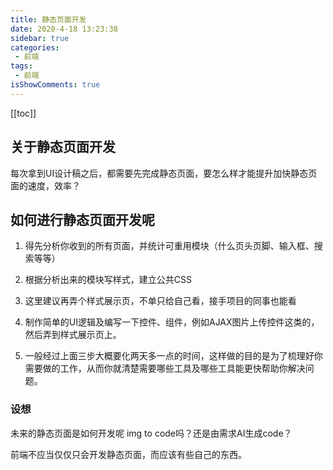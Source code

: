 ```yaml
---
title: 静态页面开发
date: 2020-4-18 13:23:38
sidebar: true
categories:
 - 前端
tags:
 - 前端
isShowComments: true
---
```


[[toc]]
## 关于静态页面开发

每次拿到UI设计稿之后，都需要先完成静态页面，要怎么样才能提升加快静态页面的速度，效率？

## 如何进行静态页面开发呢

1. 得先分析你收到的所有页面，并统计可重用模块（什么页头页脚、输入框、搜索等等）  

2. 根据分析出来的模块写样式，建立公共CSS

3. 这里建议再弄个样式展示页，不单只给自己看，接手项目的同事也能看

4. 制作简单的UI逻辑及编写一下控件、组件，例如AJAX图片上传控件这类的，然后弄到样式展示页上。

5. 一般经过上面三步大概要化两天多一点的时间，这样做的目的是为了梳理好你需要做的工作，从而你就清楚需要哪些工具及哪些工具能更快帮助你解决问题。

### 设想

未来的静态页面是如何开发呢 img to code吗？还是由需求AI生成code？  

前端不应当仅仅只会开发静态页面，而应该有些自己的东西。


